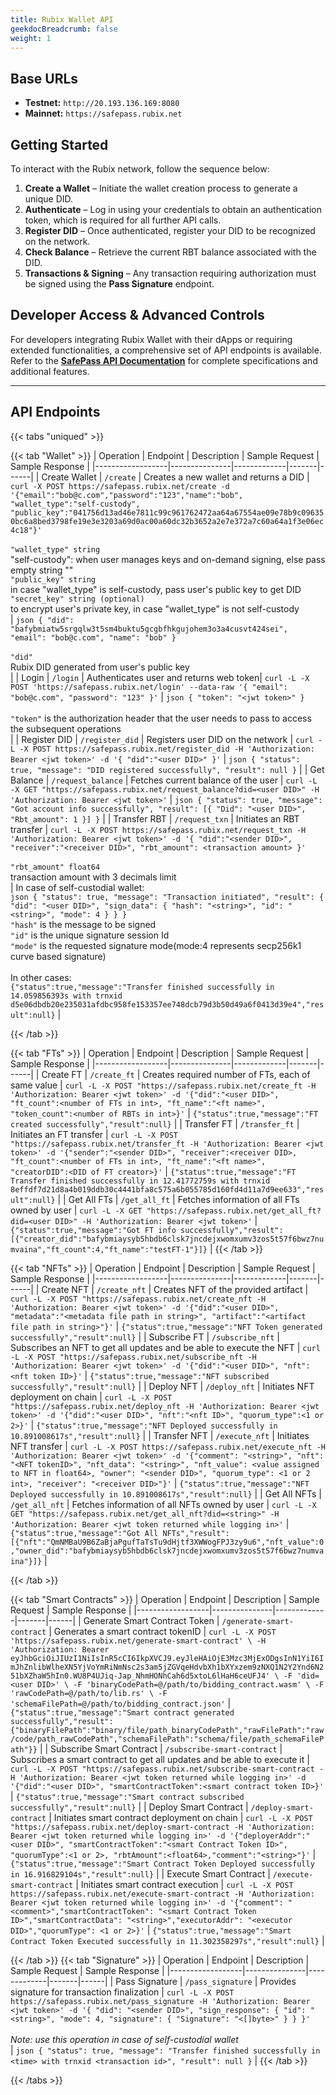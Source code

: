 ```yaml
---
title: Rubix Wallet API
geekdocBreadcrumb: false
weight: 1
---
```




## **Base URLs**  
- **Testnet:** `http://20.193.136.169:8080`  
- **Mainnet:** `https://safepass.rubix.net`  

## **Getting Started**  

To interact with the Rubix network, follow the sequence below:  

1. **Create a Wallet** – Initiate the wallet creation process to generate a unique DID.  
2. **Authenticate** – Log in using your credentials to obtain an authentication token, which is required for all further API calls.  
3. **Register DID** – Once authenticated, register your DID to be recognized on the network.  
4. **Check Balance** – Retrieve the current RBT balance associated with the DID.  
5. **Transactions & Signing** – Any transaction requiring authorization must be signed using the **Pass Signature** endpoint.  

## **Developer Access & Advanced Controls**  

For developers integrating Rubix Wallet with their dApps or requiring extended functionalities, a comprehensive set of API endpoints is available. Refer to the **[SafePass API Documentation](https://safepass.rubix.net/swagger/index.html)** for complete specifications and additional features.  

---

## **API Endpoints**  

{{< tabs "uniqued" >}}

{{< tab "Wallet" >}}
| Operation | Endpoint | Description | Sample Request | Sample Response |
|------------------|---------------|-------------|-------|------|
| Create Wallet | `/create` | Creates a new wallet and returns a DID | ```curl -X POST https://safepass.rubix.net/create -d '{"email":"bob@c.com","password":"123","name":"bob", "wallet_type":"self-custody", "public_key":"041756d13ad46e7811c99c961762472aa64a67554ae09e78b9c096350bc6a8bed3798fe19e3e3203a69d0ac00a60dc32b3652a2e7e372a7c60a64a1f3e06ec4c18"}'```<br><br>`"wallet_type" string`<br>"self-custody": when user manages keys and on-demand signing, else pass empty string ""<br>`"public_key" string`<br>in case "wallet_type" is self-custody, pass user's public key to get DID<br>`"secret_key" string (optional)`<br>to encrypt user's private key, in case "wallet_type" is not self-custody <br> | ```json { "did": "bafybmiatw5srgqlw3t5sm4buktu5gcgbfhkgujohem3o3a4cusvt424sei", "email": "bob@c.com", "name": "bob" }```<br><br>`"did"`<br>Rubix DID generated from user's public key<br> |
| Login | `/login` | Authenticates user and returns web token| ```curl -L -X POST 'https://safepass.rubix.net/login' --data-raw '{ "email": "bob@c.com", "password": "123" }'``` | ```json { "token": "<jwt token>" }``` <br><br> `"token"` is the authorization header that the user needs to pass to access the subsequent operations<br> |
| Register DID | `/register_did` | Registers user DID on the network | ```curl -L -X POST https://safepass.rubix.net/register_did -H 'Authorization: Bearer <jwt token>' -d '{ "did":"<user DID>" }'``` | ```json { "status": true, "message": "DID registered successfully", "result": null }``` |
| Get Balance | `/request_balance` | Fetches current balance of the user | ```curl -L -X GET "https://safepass.rubix.net/request_balance?did=<user DID>" -H 'Authorization: Bearer <jwt token>'``` | ```json { "status": true, "message": "Got account info successfully", "result": [{ "Did": "<user DID>", "Rbt_amount": 1 }] }``` |
| Transfer RBT | `/request_txn` | Initiates an RBT transfer | ```curl -L -X POST https://safepass.rubix.net/request_txn -H 'Authorization: Bearer <jwt token>' -d '{ "did":"<sender DID>", "receiver":"<receiver DID>", "rbt_amount": <transaction amount> }'```<br><br>`"rbt_amount" float64`<br>transaction amount with 3 decimals limit<br> | In case of self-custodial wallet:<br>```json { "status": true, "message": "Transaction initiated", "result": { "did": "<user DID>", "sign_data": { "hash": "<string>", "id": "<string>", "mode": 4 } } }```<br>`"hash"` is the message to be signed<br>`"id"` is the unique signature session Id<br>`"mode"` is the requested signature mode(mode:4 represents secp256k1 curve based signature)<br><br>In other cases:<br>```{"status":true,"message":"Transfer finished successfully in 14.059856393s with trnxid d5e06dbdb20e235031afdbc958fe153357ee748dcb79d3b50d49a6f0413d39e4","result":null}``` |

{{< /tab >}}

{{< tab "FTs" >}}
| Operation | Endpoint | Description | Sample Request | Sample Response |
|------------------|---------------|-------------|-------|------|
| Create FT | `/create_ft` | Creates required number of FTs, each of same value | ```curl -L -X POST "https://safepass.rubix.net/create_ft -H 'Authorization: Bearer <jwt token>' -d '{"did":"<user DID>", "ft_count":<number of FTs in int>, "ft_name":"<ft name>", "token_count":<number of RBTs in int>}'``` | ```{"status":true,"message":"FT created successfully","result":null}``` |
| Transfer FT | `/transfer_ft` | Initiates an FT transfer | ```curl -L -X POST "https://safepass.rubix.net/transfer_ft -H 'Authorization: Bearer <jwt token>' -d '{"sender":"<sender DID>", "receiver":<receiver DID>, "ft_count":<number of FTs in int>, "ft_name":"<ft name>", "creatorDID":<DID of FT creator>}'``` | ```{"status":true,"message":"FT Transfer finished successfully in 12.41772759s with trnxid 8effdf7d21d8a4b019ddb30c4441bfa8c575a6b055785d160fd4d11a7d9ee633","result":null}``` |
| Get All FTs | `/get_all_ft` | Fetches information of all FTs owned by user | ```curl -L -X GET "https://safepass.rubix.net/get_all_ft?did=<user DID>" -H 'Authorization: Bearer <jwt token>'``` | ```{"status":true,"message":"Got FT info successfully","result":[{"creator_did":"bafybmiaysyb5hbdb6clsk7jncdejxwomxumv3zos5t57f6bwz7numvaina","ft_count":4,"ft_name":"testFT-1"}]}``` |
{{< /tab >}}

{{< tab "NFTs" >}}
| Operation | Endpoint | Description | Sample Request | Sample Response |
|------------------|---------------|-------------|-------|------|
| Create NFT | `/create_nft` | Creates NFT of the provided artifact | ```curl -L -X POST "https://safepass.rubix.net/create_nft -H 'Authorization: Bearer <jwt token>' -d '{"did":"<user DID>", "metadata":"<metadata file path in string>", "artifact":"<artifact file path in string>"}'``` | ```{"status":true,"message":"NFT Token generated successfully","result":null}``` |
| Subscribe FT | `/subscribe_nft` | Subscribes an NFT to get all updates and be able to execute the NFT | ```curl -L -X POST "https://safepass.rubix.net/subscribe_nft -H 'Authorization: Bearer <jwt token>' -d '{"did":"<user DID>", "nft":<nft token ID>}'``` | ```{"status":true,"message":"NFT subscribed successfully","result":null}``` |
| Deploy NFT | `/deploy_nft` | Initiates NFT deployment on chain | ```curl -L -X POST "https://safepass.rubix.net/deploy_nft -H 'Authorization: Bearer <jwt token>' -d '{"did":"<user DID>", "nft":"<nft ID>", "quorum_type":<1 or 2>}'``` | ```{"status":true,"message":"NFT Deployed successfully in 10.891008617s","result":null}``` |
| Transfer NFT | `/execute_nft` | Initiates NFT transfer | ```curl -L -X POST https://safepass.rubix.net/execute_nft -H 'Authorization: Bearer <jwt token>' -d '{"comment": "<string>", "nft": "<NFT tokenID>", "nft_data": "<string>", "nft_value": <value assigned to NFT in float64>, "owner": "<sender DID>", "quorum_type": <1 or 2 int>, "receiver": "<receiver DID>"}'``` | ```{"status":true,"message":"NFT Deployed successfully in 10.891008617s","result":null}``` |
| Get All NFTs | `/get_all_nft` | Fetches information of all NFTs owned by user | ```curl -L -X GET "https://safepass.rubix.net/get_all_nft?did=<string>" -H 'Authorization: Bearer <jwt token returned while logging in>'``` | ```{"status":true,"message":"Got All NFTs","result":[{"nft":"QmNMBaU9B6ZaBjaPgufTaTsTu9dHjtf3XWWogFPJ3zy9u6","nft_value":0,"owner_did":"bafybmiaysyb5hbdb6clsk7jncdejxwomxumv3zos5t57f6bwz7numvaina"}]}``` |

{{< /tab >}}

{{< tab "Smart Contracts" >}}
| Operation | Endpoint | Description | Sample Request | Sample Response |
|------------------|---------------|-------------|-------|------|
| Generate Smart Contract Token | `/generate-smart-contract` | Generates a smart contract tokenID | ```curl -L -X POST 'https://safepass.rubix.net/generate-smart-contract' \ -H 'Authorization: Bearer eyJhbGciOiJIUzI1NiIsInR5cCI6IkpXVCJ9.eyJleHAiOjE3Mzc3MjExODgsInN1YiI6ImJhZnlibWlheXN5YjVoYmRiNmNsc2s3am5jZGVqeHdvbXh1bXYxzem9zNXQ1N2Y2Ynd6N251bXZhaW5hIn0.WU8P4UJiq-Jap_NhmHONhCah6d5xtoL6lHaH6ceUFJ4' \ -F 'did=<user DID>' \ -F 'binaryCodePath=@/path/to/bidding_contract.wasm' \ -F 'rawCodePath=@/path/to/lib.rs' \ -F 'schemaFilePath=@/path/to/bidding_contract.json'``` | ```{"status":true,"message":"Smart contract generated successfully","result":{"binaryFilePath":"binary/file/path_binaryCodePath","rawFilePath":"raw/code/path_rawCodePath","schemaFilePath":"schema/file/path_schemaFilePath"}}``` |
| Subscribe Smart Contract | `/subscribe-smart-contract` | Subscribes a smart contract to get all updates and be able to execute it | ```curl -L -X POST "https://safepass.rubix.net/subscribe-smart-contract -H 'Authorization: Bearer <jwt token returned while logging in>' -d '{"did":"<user DID>", "smartContractToken":<smart contract token ID>}'``` | ```{"status":true,"message":"Smart contract subscribed successfully","result":null}``` |
| Deploy Smart Contract | `/deploy-smart-contract` | Initiates smart contract deployment on chain | ```curl -L -X POST "https://safepass.rubix.net/deploy-smart-contract -H 'Authorization: Bearer <jwt token returned while logging in>' -d '{"deployerAddr":"<user DID>", "smartContractToken":"<smart Contract Token ID>", "quorumType":<1 or 2>, "rbtAmount":<float64>,"comment":"<string>"}'``` | ```{"status":true,"message":"Smart Contract Token Deployed successfully in 16.916829104s","result":null}``` |
| Execute Smart Contract | `/execute-smart-contract` | Initiates smart contract execution | ```curl -L -X POST https://safepass.rubix.net/execute-smart-contract -H 'Authorization: Bearer <jwt token returned while logging in>' -d '{"comment": "<comment>","smartContractToken": "<smart Contract Token ID>","smartContractData": "<string>","executorAddr": "<executor DID>","quorumType": <1 or 2>}'``` | ```{"status":true,"message":"Smart Contract Token Executed successfully in 11.302358297s","result":null}``` |


{{< /tab >}}
{{< tab "Signature" >}}
| Operation | Endpoint | Description | Sample Request | Sample Response |
|------------------|---------------|-------------|-------|------|
| Pass Signature | `/pass_signature` | Provides signature for transaction finalization | ```curl -L -X POST https://safepass.rubix.net/pass_signature -H 'Authorization: Bearer <jwt token>' -d '{ "did": "<sender DID>", "sign_response": { "id": "<string>", "mode": 4, "signature": { "Signature": "<[]byte>" } } }'```<br><br>*Note: use this operation in case of self-custodial wallet*<br> | ```json { "status": true, "message": "Transfer finished successfully in <time> with trnxid <transaction id>", "result": null }``` |
{{< /tab >}}

{{< /tabs >}}

